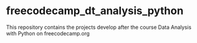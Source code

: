 # freecodecamp_dt_analysis_python
This repository contains the projects develop after the course Data Analysis with Python on freecodecamp.org
